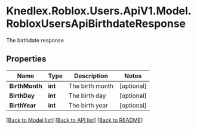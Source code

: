 # Knedlex.Roblox.Users.ApiV1.Model.RobloxUsersApiBirthdateResponse
The birthdate response

## Properties

Name | Type | Description | Notes
------------ | ------------- | ------------- | -------------
**BirthMonth** | **int** | The birth month | [optional] 
**BirthDay** | **int** | The birth day | [optional] 
**BirthYear** | **int** | The birth year | [optional] 

[[Back to Model list]](../README.md#documentation-for-models) [[Back to API list]](../README.md#documentation-for-api-endpoints) [[Back to README]](../README.md)

